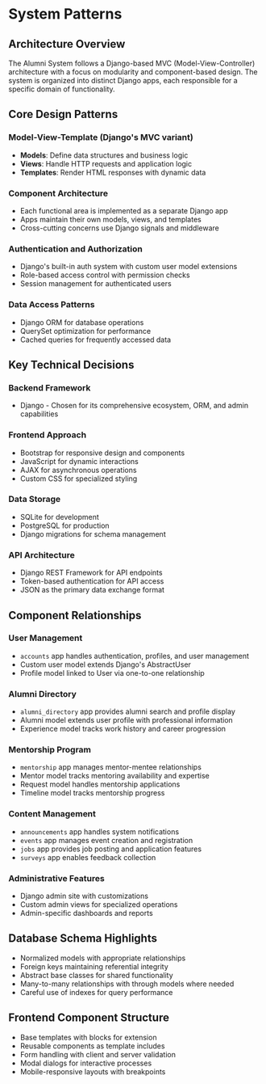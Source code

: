 # System Patterns

## Architecture Overview
The Alumni System follows a Django-based MVC (Model-View-Controller) architecture with a focus on modularity and component-based design. The system is organized into distinct Django apps, each responsible for a specific domain of functionality.

## Core Design Patterns

### Model-View-Template (Django's MVC variant)
- **Models**: Define data structures and business logic
- **Views**: Handle HTTP requests and application logic
- **Templates**: Render HTML responses with dynamic data

### Component Architecture
- Each functional area is implemented as a separate Django app
- Apps maintain their own models, views, and templates
- Cross-cutting concerns use Django signals and middleware

### Authentication and Authorization
- Django's built-in auth system with custom user model extensions
- Role-based access control with permission checks
- Session management for authenticated users

### Data Access Patterns
- Django ORM for database operations
- QuerySet optimization for performance
- Cached queries for frequently accessed data

## Key Technical Decisions

### Backend Framework
- Django - Chosen for its comprehensive ecosystem, ORM, and admin capabilities

### Frontend Approach
- Bootstrap for responsive design and components
- JavaScript for dynamic interactions
- AJAX for asynchronous operations
- Custom CSS for specialized styling

### Data Storage
- SQLite for development
- PostgreSQL for production
- Django migrations for schema management

### API Architecture
- Django REST Framework for API endpoints
- Token-based authentication for API access
- JSON as the primary data exchange format

## Component Relationships

### User Management
- `accounts` app handles authentication, profiles, and user management
- Custom user model extends Django's AbstractUser
- Profile model linked to User via one-to-one relationship

### Alumni Directory
- `alumni_directory` app provides alumni search and profile display
- Alumni model extends user profile with professional information
- Experience model tracks work history and career progression

### Mentorship Program
- `mentorship` app manages mentor-mentee relationships
- Mentor model tracks mentoring availability and expertise
- Request model handles mentorship applications
- Timeline model tracks mentorship progress

### Content Management
- `announcements` app handles system notifications
- `events` app manages event creation and registration
- `jobs` app provides job posting and application features
- `surveys` app enables feedback collection

### Administrative Features
- Django admin site with customizations
- Custom admin views for specialized operations
- Admin-specific dashboards and reports

## Database Schema Highlights
- Normalized models with appropriate relationships
- Foreign keys maintaining referential integrity
- Abstract base classes for shared functionality
- Many-to-many relationships with through models where needed
- Careful use of indexes for query performance

## Frontend Component Structure
- Base templates with blocks for extension
- Reusable components as template includes
- Form handling with client and server validation
- Modal dialogs for interactive processes
- Mobile-responsive layouts with breakpoints 
